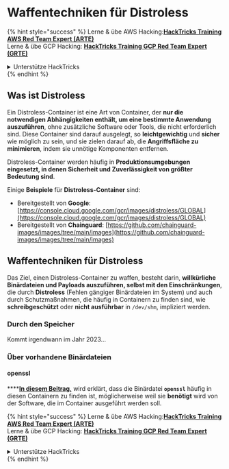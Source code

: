 # Waffentechniken für Distroless

{% hint style="success" %}
Lerne & übe AWS Hacking:<img src="/.gitbook/assets/arte.png" alt="" data-size="line">[**HackTricks Training AWS Red Team Expert (ARTE)**](https://training.hacktricks.xyz/courses/arte)<img src="/.gitbook/assets/arte.png" alt="" data-size="line">\
Lerne & übe GCP Hacking: <img src="/.gitbook/assets/grte.png" alt="" data-size="line">[**HackTricks Training GCP Red Team Expert (GRTE)**<img src="/.gitbook/assets/grte.png" alt="" data-size="line">](https://training.hacktricks.xyz/courses/grte)

<details>

<summary>Unterstütze HackTricks</summary>

* Überprüfe die [**Abonnementpläne**](https://github.com/sponsors/carlospolop)!
* **Tritt der** 💬 [**Discord-Gruppe**](https://discord.gg/hRep4RUj7f) oder der [**Telegram-Gruppe**](https://t.me/peass) bei oder **folge** uns auf **Twitter** 🐦 [**@hacktricks\_live**](https://twitter.com/hacktricks\_live)**.**
* **Teile Hacking-Tricks, indem du PRs zu den** [**HackTricks**](https://github.com/carlospolop/hacktricks) und [**HackTricks Cloud**](https://github.com/carlospolop/hacktricks-cloud) GitHub-Repos einreichst.

</details>
{% endhint %}

## Was ist Distroless

Ein Distroless-Container ist eine Art von Container, der **nur die notwendigen Abhängigkeiten enthält, um eine bestimmte Anwendung auszuführen**, ohne zusätzliche Software oder Tools, die nicht erforderlich sind. Diese Container sind darauf ausgelegt, so **leichtgewichtig** und **sicher** wie möglich zu sein, und sie zielen darauf ab, die **Angriffsfläche zu minimieren**, indem sie unnötige Komponenten entfernen.

Distroless-Container werden häufig in **Produktionsumgebungen eingesetzt, in denen Sicherheit und Zuverlässigkeit von größter Bedeutung sind**.

Einige **Beispiele** für **Distroless-Container** sind:

* Bereitgestellt von **Google**: [https://console.cloud.google.com/gcr/images/distroless/GLOBAL](https://console.cloud.google.com/gcr/images/distroless/GLOBAL)
* Bereitgestellt von **Chainguard**: [https://github.com/chainguard-images/images/tree/main/images](https://github.com/chainguard-images/images/tree/main/images)

## Waffentechniken für Distroless

Das Ziel, einen Distroless-Container zu waffen, besteht darin, **willkürliche Binärdateien und Payloads auszuführen, selbst mit den Einschränkungen**, die durch **Distroless** (Fehlen gängiger Binärdateien im System) und auch durch Schutzmaßnahmen, die häufig in Containern zu finden sind, wie **schreibgeschützt** oder **nicht ausführbar** in `/dev/shm`, impliziert werden.

### Durch den Speicher

Kommt irgendwann im Jahr 2023...

### Über vorhandene Binärdateien

#### openssl

****[**In diesem Beitrag,**](https://www.form3.tech/engineering/content/exploiting-distroless-images) wird erklärt, dass die Binärdatei **`openssl`** häufig in diesen Containern zu finden ist, möglicherweise weil sie **benötigt** wird von der Software, die im Container ausgeführt werden soll.


{% hint style="success" %}
Lerne & übe AWS Hacking:<img src="/.gitbook/assets/arte.png" alt="" data-size="line">[**HackTricks Training AWS Red Team Expert (ARTE)**](https://training.hacktricks.xyz/courses/arte)<img src="/.gitbook/assets/arte.png" alt="" data-size="line">\
Lerne & übe GCP Hacking: <img src="/.gitbook/assets/grte.png" alt="" data-size="line">[**HackTricks Training GCP Red Team Expert (GRTE)**<img src="/.gitbook/assets/grte.png" alt="" data-size="line">](https://training.hacktricks.xyz/courses/grte)

<details>

<summary>Unterstütze HackTricks</summary>

* Überprüfe die [**Abonnementpläne**](https://github.com/sponsors/carlospolop)!
* **Tritt der** 💬 [**Discord-Gruppe**](https://discord.gg/hRep4RUj7f) oder der [**Telegram-Gruppe**](https://t.me/peass) bei oder **folge** uns auf **Twitter** 🐦 [**@hacktricks\_live**](https://twitter.com/hacktricks\_live)**.**
* **Teile Hacking-Tricks, indem du PRs zu den** [**HackTricks**](https://github.com/carlospolop/hacktricks) und [**HackTricks Cloud**](https://github.com/carlospolop/hacktricks-cloud) GitHub-Repos einreichst.

</details>
{% endhint %}
